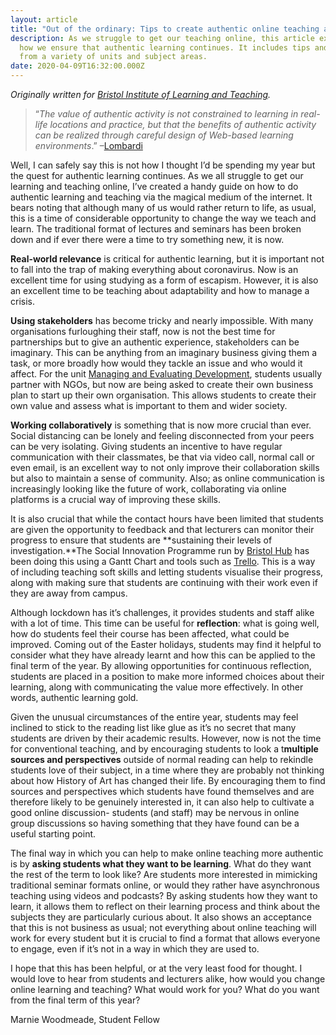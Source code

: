 ```yaml
---
layout: article
title: "Out of the ordinary: Tips to create authentic online teaching and learning"
description: As we struggle to get our teaching online, this article examines
  how we ensure that authentic learning continues. It includes tips and tricks
  from a variety of units and subject areas.
date: 2020-04-09T16:32:00.000Z
---
```

*Originally written for [Bristol Institute of Learning and Teaching](https://bilt.online/out-of-the-ordinary-tips-to-create-authentic-online-teaching-and-learning/).*

> “*The value of authentic activity is not constrained to learning in real-life locations and practice, but that the benefits of authentic activity can be realized through careful design of Web-based learning environments*.” –[Lombardi](https://www.researchgate.net/profile/Marilyn_Lombardi/publication/220040581_Authentic_Learning_for_the_21st_Century_An_Overview/links/0f317531744eedf4d1000000.pdf)

Well, I can safely say this is not how I thought I’d be spending my year but the quest for authentic learning continues. As we all struggle to get our learning and teaching online, I’ve created a handy guide on how to do authentic learning and teaching via the magical medium of the internet. It bears noting that although many of us would rather return to life, as usual, this is a time of considerable opportunity to change the way we teach and learn. The traditional format of lectures and seminars has been broken down and if ever there were a time to try something new, it is now.

**Real-world relevance** is critical for authentic learning, but it is important not to fall into the trap of making everything about coronavirus. Now is an excellent time for using studying as a form of escapism. However, it is also an excellent time to be teaching about adaptability and how to manage a crisis.

**Using stakeholders** has become tricky and nearly impossible. With many organisations furloughing their staff, now is not the best time for partnerships but to give an authentic experience, stakeholders can be imaginary. This can be anything from an imaginary business giving them a task, or more broadly how would they tackle an issue and who would it affect. For the unit [Managing and Evaluating Development](https://www.bris.ac.uk/unit-programme-catalogue/UnitDetails.jsa?unitCode=POLIM2036), students usually partner with NGOs, but now are being asked to create their own business plan to start up their own organisation. This allows students to create their own value and assess what is important to them and wider society.

**Working collaboratively** is something that is now more crucial than ever. Social distancing can be lonely and feeling disconnected from your peers can be very isolating. Giving students an incentive to have regular communication with their classmates, be that via video call, normal call or even email, is an excellent way to not only improve their collaboration skills but also to maintain a sense of community. Also; as online communication is increasingly looking like the future of work, collaborating via online platforms is a crucial way of improving these skills.

It is also crucial that while the contact hours have been limited that students are given the opportunity to feedback and that lecturers can monitor their progress to ensure that students are **sustaining their levels of investigation.**The Social Innovation Programme run by [Bristol Hub](https://www.facebook.com/BristolHubpage/) has been doing this using a Gantt Chart and tools such as [Trello](https://trello.com/). This is a way of including teaching soft skills and letting students visualise their progress, along with making sure that students are continuing with their work even if they are away from campus.

Although lockdown has it’s challenges, it provides students and staff alike with a lot of time. This time can be useful for **reflection**: what is going well, how do students feel their course has been affected, what could be improved. Coming out of the Easter holidays, students may find it helpful to consider what they have already learnt and how this can be applied to the final term of the year. By allowing opportunities for continuous reflection, students are placed in a position to make more informed choices about their learning, along with communicating the value more effectively. In other words, authentic learning gold.

Given the unusual circumstances of the entire year, students may feel inclined to stick to the reading list like glue as it’s no secret that many students are driven by their academic results. However, now is not the time for conventional teaching, and by encouraging students to look a t**multiple sources and perspectives** outside of normal reading can help to rekindle students love of their subject, in a time where they are probably not thinking about how History of Art has changed their life. By encouraging them to find sources and perspectives which students have found themselves and are therefore likely to be genuinely interested in, it can also help to cultivate a good online discussion- students (and staff) may be nervous in online group discussions so having something that they have found can be a useful starting point.

The final way in which you can help to make online teaching more authentic is by **asking students what they want to be learning**. What do they want the rest of the term to look like? Are students more interested in mimicking traditional seminar formats online, or would they rather have asynchronous teaching using videos and podcasts? By asking students how they want to learn, it allows them to reflect on their learning process and think about the subjects they are particularly curious about. It also shows an acceptance that this is not business as usual; not everything about online teaching will work for every student but it is crucial to find a format that allows everyone to engage, even if it’s not in a way in which they are used to.

I hope that this has been helpful, or at the very least food for thought. I would love to hear from students and lecturers alike, how would you change online learning and teaching? What would work for you? What do you want from the final term of this year?

Marnie Woodmeade, Student Fellow